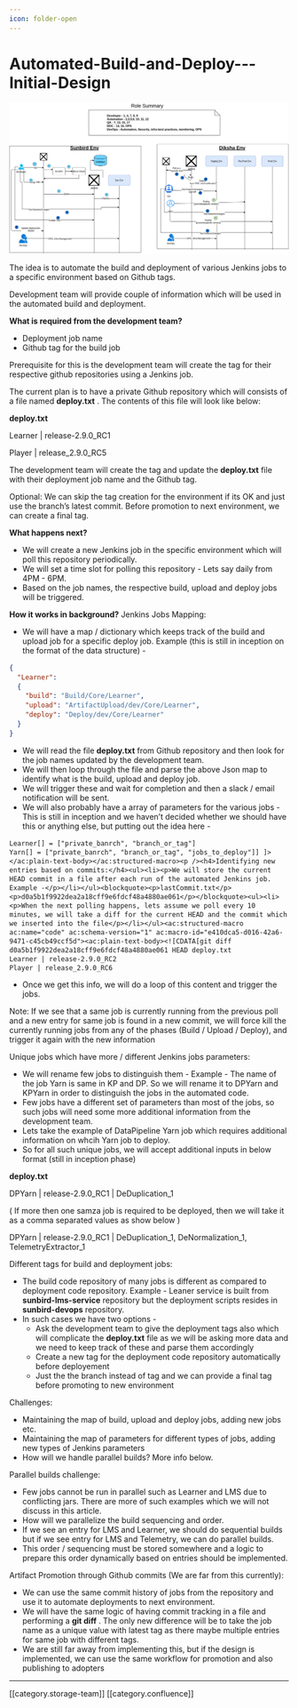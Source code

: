 ```yaml
---
icon: folder-open
---
```


# Automated-Build-and-Deploy---Initial-Design

![](../../../../DevOpsFull/devops-td-des/images/storage/SunbirdCICD-New-approach.png)

The idea is to automate the build and deployment of various Jenkins jobs to a specific environment based on Github tags.

Development team will provide couple of information which will be used in the automated build and deployment.

**What is required from the development team?**

* Deployment job name
* Github tag for the build job

Prerequisite for this is the development team will create the tag for their respective github repositories using a Jenkins job.

The current plan is to have a private Github repository which will consists of a file named **deploy.txt** . The contents of this file will look like below:

**deploy.txt**

Learner | release-2.9.0\_RC1

Player | release\_2.9.0\_RC5

The development team will create the tag and update the **deploy.txt** file with their deployment job name and the Github tag.

Optional: We can skip the tag creation for the environment if its OK and just use the branch’s latest commit. Before promotion to next environment, we can create a final tag.

**What happens next?**

* We will create a new Jenkins job in the specific environment which will poll this repository periodically.
* We will set a time slot for polling this repository - Lets say daily from 4PM - 6PM.
* Based on the job names, the respective build, upload and deploy jobs will be triggered.

**How it works in background?** Jenkins Jobs Mapping:

* We will have a map / dictionary which keeps track of the build and upload job for a specific deploy job. Example (this is still in inception on the format of the data structure) -

```json
{
  "Learner":
  {
    "build": "Build/Core/Learner",
    "upload": "ArtifactUpload/dev/Core/Learner",
    "deploy": "Deploy/dev/Core/Learner"
  }
}
```

* We will read the file **deploy.txt** from Github repository and then look for the job names updated by the development team.
* We will then loop through the file and parse the above Json map to identify what is the build, upload and deploy job.
* We will trigger these and wait for completion and then a slack / email notification will be sent.
* We will also probably have a array of parameters for the various jobs - This is still in inception and we haven’t decided whether we should have this or anything else, but putting out the idea here -

```
Learner[] = ["private_banrch", "branch_or_tag"]
Yarn[] = ["private_banrch", "branch_or_tag", "jobs_to_deploy"]] ]></ac:plain-text-body></ac:structured-macro><p /><h4>Identifying new entries based on commits:</h4><ul><li><p>We will store the current HEAD commit in a file after each run of the automated Jenkins job. Example -</p></li></ul><blockquote><p>lastCommit.txt</p><p>d0a5b1f9922dea2a18cff9e6fdcf48a4880ae061</p></blockquote><ul><li><p>When the next polling happens, lets assume we poll every 10 minutes, we will take a diff for the current HEAD and the commit which we inserted into the file</p></li></ul><ac:structured-macro ac:name="code" ac:schema-version="1" ac:macro-id="e410dca5-d016-42a6-9471-c45cb49ccf5d"><ac:plain-text-body><![CDATA[git diff d0a5b1f9922dea2a18cff9e6fdcf48a4880ae061 HEAD deploy.txt
Learner | release-2.9.0_RC2
Player | release_2.9.0_RC6
```

* Once we get this info, we will do a loop of this content and trigger the jobs.

Note: If we see that a same job is currently running from the previous poll and a new entry for same job is found in a new commit, we will force kill the currently running jobs from any of the phases (Build / Upload / Deploy), and trigger it again with the new information

Unique jobs which have more / different Jenkins jobs parameters:

* We will rename few jobs to distinguish them - Example - The name of the job Yarn is same in KP and DP. So we will rename it to DPYarn and KPYarn in order to distinguish the jobs in the automated code.
* Few jobs have a different set of parameters than most of the jobs, so such jobs will need some more additional information from the development team.
* Lets take the example of DataPipeline Yarn job which requires additional information on whcih Yarn job to deploy.
* So for all such unique jobs, we will accept additional inputs in below format (still in inception phase)

**deploy.txt**

DPYarn | release-2.9.0\_RC1 | DeDuplication\_1

( If more then one samza job is required to be deployed, then we will take it as a comma separated values as show below )

DPYarn | release-2.9.0\_RC1 | DeDuplication\_1, DeNormalization\_1, TelemetryExtractor\_1

Different tags for build and deployment jobs:

* The build code repository of many jobs is different as compared to deployment code repository. Example - Leaner service is built from **sunbird-lms-service** repository but the deployment scripts resides in **sunbird-devops** repository.
* In such cases we have two options -
  * Ask the development team to give the deployment tags also which will complicate the **deploy.txt** file as we will be asking more data and we need to keep track of these and parse them accordingly
  * Create a new tag for the deployment code repository automatically before deployement
  * Just the the branch instead of tag and we can provide a final tag before promoting to new environment

Challenges:

* Maintaining the map of build, upload and deploy jobs, adding new jobs etc.
* Maintaining the map of parameters for different types of jobs, adding new types of Jenkins parameters
* How will we handle parallel builds? More info below.

Parallel builds challenge:

* Few jobs cannot be run in parallel such as Learner and LMS due to conflicting jars. There are more of such examples which we will not discuss in this article.
* How will we parallelize the build sequencing and order.
* If we see an entry for LMS and Learner, we should do sequential builds but if we see entry for LMS and Telemetry, we can do parallel builds.
* This order / sequencing must be stored somewhere and a logic to prepare this order dynamically based on entries should be implemented.

Artifact Promotion through Github commits (We are far from this currently):

* We can use the same commit history of jobs from the repository and use it to automate deployments to next environment.
* We will have the same logic of having commit tracking in a file and performing a **git diff** . The only new difference will be to take the job name as a unique value with latest tag as there maybe multiple entries for same job with different tags.
* We are still far away from implementing this, but if the design is implemented, we can use the same workflow for promotion and also publishing to adopters

***

\[\[category.storage-team]] \[\[category.confluence]]
